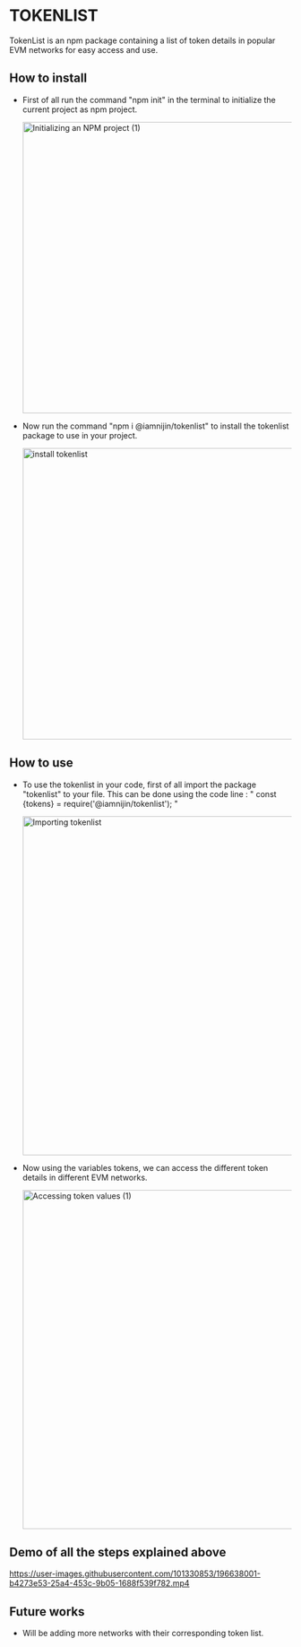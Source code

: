 # TOKENLIST

TokenList is an npm package containing a list of token details in popular EVM networks for easy access and use.

## How to install 

- First of all run the command "npm init" in the terminal to initialize the current project as npm project.

  <img width="520" alt="Initializing an NPM project (1)" src="https://user-images.githubusercontent.com/101330853/196613267-4416683e-6441-429b-abaa-5f30b8f0c174.png">

  
- Now run the command "npm i @iamnijin/tokenlist" to install the tokenlist package to use in your project.

  <img width="520" alt="install tokenlist" src="https://user-images.githubusercontent.com/101330853/196633860-97e56808-15e8-4de6-953b-1ab361d5145f.png">



## How to use

- To use the tokenlist in your code, first of all import the package "tokenlist" to your file.
  This can be done using the code line : " const {tokens} = require('@iamnijin/tokenlist'); "
  
  <img width="605" alt="Importing tokenlist" src="https://user-images.githubusercontent.com/101330853/196633924-af957089-2293-4a73-a4b7-ca9064ba19e2.png">

  

- Now using the variables tokens, we can access the different token details in different EVM networks.

  <img width="605" alt="Accessing token values (1)" src="https://user-images.githubusercontent.com/101330853/196633936-432bdaea-b01a-4c54-abcb-459caefcc3b3.png">

## Demo of all the steps explained above



https://user-images.githubusercontent.com/101330853/196638001-b4273e53-25a4-453c-9b05-1688f539f782.mp4



## Future works

- Will be adding more networks with their corresponding token list.


